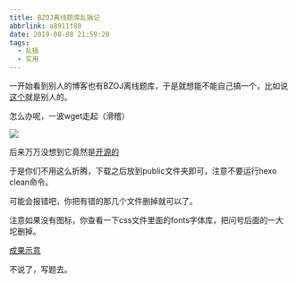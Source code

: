 ```yaml
---
title: BZOJ离线题库乱搞记
abbrlink: a8911f80
date: 2019-08-08 21:59:20
tags:
  - 乱搞
  - 实用
---
```


一开始看到别人的博客也有BZOJ离线题库，于是就想能不能自己搞一个，比如说[这个](https://ruanx.pw/bzojch/)就是别人的。

怎么办呢，一波wget走起（滑稽）

![](/images/bzoj.PNG)

后来万万没想到它竟然是[开源的](https://coding.net/u/ruanxingzhi/p/bzojch/git)

于是你们不用这么折腾，下载之后放到public文件夹即可，注意不要运行hexo clean命令。

可能会报错吧，你把有错的那几个文件删掉就可以了。

注意如果没有图标，你查看一下css文件里面的fonts字体库，把问号后面的一大坨删掉。

[成果示意](https://gaisaiyuno.github.io/BZOJCH)

不说了，写题去。